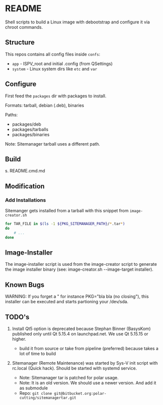# README

Shell scripts to build a Linux image with debootstrap and configure it via chroot commands. 

## Structure

This repos contains all config files inside `confs`:
- `app` - ISPV_root and initial .config (from QSettings) 
- `system` - Linux system dirs like `etc` and `var`

## Configure

First feed the `packages` dir with packages to install.

Formats: tarball, debian (.deb), binaries

Paths:
- packages/deb
- packages/tarballs
- packages/binaries

Note: Sitemanager tarball uses a different path.

## Build

s. README.cmd.md


## Modification

### Add Installations
Sitemanger gets installed from a tarball with this snippet from `image-creator.sh`

```sh   
for TAR_FILE in $(ls -1 ${PKG_SITEMANAGER_PATH}/*.tar*)
do
    # ...
done
```



## Image-Installer

The image-installer script is used from the image-creator script to generate the image installer binary (see: image-creator.sh --image-target installer). 


## Known Bugs

WARNING:
If you forget a " for instance PKG="bla bla (no closing"), this installer can be executed and starts partioning your /dev/sda.


## TODO's

1. Install Qt5 option is deprecated because Stephan Binner (BasysKom) published only until Qt 5.15.4 on launchpad.net. We use Qt 5.15.15 or higher.
    - build it from source or take from pipeline (preferred) because takes a lot of time to build

2. Sitemanager (Remote Maintenance) was started by Sys-V init script with rc.local (Quick hack). Should be started with systemd service.
    - Note: Sitemanager tar is patched for polar usage.
    - Note: It is an old version. We should use a newer version. And add it as submodule
    - Repo: `git clone git@bitbucket.org:polar-cutting/sitemanagertar.git`
